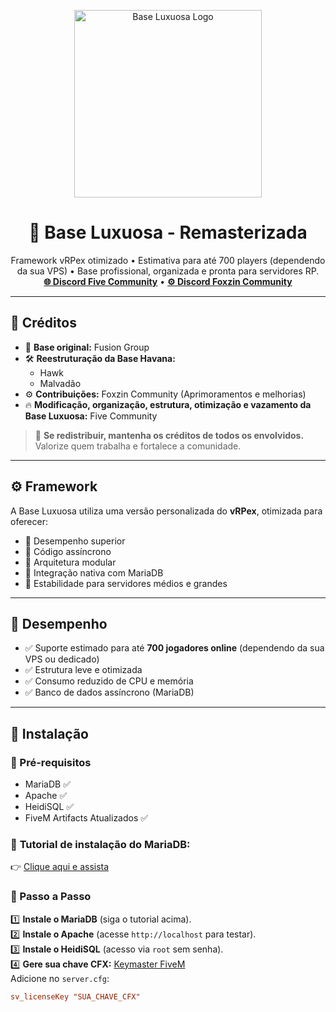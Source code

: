 <p align="center">
  <img src="https://postimg.cc/delete/YJPz3tyP/87e303c8" alt="Base Luxuosa Logo" width="300"/>
</p>

<h1 align="center">💎 Base Luxuosa - Remasterizada</h1>

<p align="center">
  Framework vRPex otimizado • Estimativa para até 700 players (dependendo da sua VPS) • Base profissional, organizada e pronta para servidores RP.<br/>
  <a href="https://discord.gg/fivecommunity"><strong>🌐 Discord Five Community</strong></a> • 
  <a href="https://discord.gg/foxzincommunity"><strong>⚙️ Discord Foxzin Community</strong></a>
</p>

---

## 👥 Créditos

- 👑 **Base original:** Fusion Group  
- 🛠️ **Reestruturação da Base Havana:**  
  - Hawk  
  - Malvadão  
- ⚙️ **Contribuições:** Foxzin Community (Aprimoramentos e melhorias)  
- 🔥 **Modificação, organização, estrutura, otimização e vazamento da Base Luxuosa:** Five Community  

> 🚨 **Se redistribuir, mantenha os créditos de todos os envolvidos.** Valorize quem trabalha e fortalece a comunidade.

---

## ⚙️ Framework

A Base Luxuosa utiliza uma versão personalizada do **vRPex**, otimizada para oferecer:

- 🔹 Desempenho superior
- 🔹 Código assíncrono
- 🔹 Arquitetura modular
- 🔹 Integração nativa com MariaDB
- 🔹 Estabilidade para servidores médios e grandes

---

## 🚀 Desempenho

- ✅ Suporte estimado para até **700 jogadores online** (dependendo da sua VPS ou dedicado)
- ✅ Estrutura leve e otimizada
- ✅ Consumo reduzido de CPU e memória
- ✅ Banco de dados assíncrono (MariaDB)

---

## 🧰 Instalação

### 🔧 Pré-requisitos
- MariaDB ✅  
- Apache ✅  
- HeidiSQL ✅  
- FiveM Artifacts Atualizados ✅  

### 🎥 **Tutorial de instalação do MariaDB:**  
👉 [Clique aqui e assista](https://youtu.be/-j2ostivrIs)

### 📝 Passo a Passo

1️⃣ **Instale o MariaDB** (siga o tutorial acima).  
2️⃣ **Instale o Apache** (acesse `http://localhost` para testar).  
3️⃣ **Instale o HeidiSQL** (acesso via `root` sem senha).  
4️⃣ **Gere sua chave CFX:** [Keymaster FiveM](https://keymaster.fivem.net/register)  
Adicione no `server.cfg`:  
```cfg
sv_licenseKey "SUA_CHAVE_CFX"
